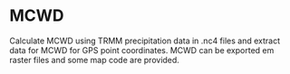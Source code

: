# MCWD
Calculate MCWD using TRMM precipitation data in .nc4 files and extract data for MCWD for GPS point coordinates.
MCWD can be exported em raster files and some map code are provided.
